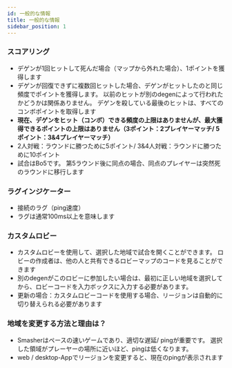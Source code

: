 ```yaml
---
id: 一般的な情報
title: 一般的な情報
sidebar_position: 1
---
```


### スコアリング

- デゲンが1回ヒットして死んだ場合（マップから外れた場合）、1ポイントを獲得します
- デゲンが回復できずに複数回ヒットした場合、デゲンがヒットしたのと同じ頻度でポイントを獲得します。 以前のヒットが別のdegenによって行われたかどうかは関係ありません。 デゲンを殺している最後のヒットは、すべてのコンボポイントを取得します
- **現在、デゲンをヒット（コンボ）できる頻度の上限はありませんが、最大獲得できるポイントの上限はありません（3ポイント：2プレイヤーマッチ/ 5ポイント：3&4プレイヤーマッチ）**
- 2人対戦：ラウンドに勝つために5ポイント/ 3&4人対戦：ラウンドに勝つために10ポイント
- 試合はBo5です。 第5ラウンド後に同点の場合、同点のプレイヤーは突然死のラウンドに移行します

### ラグインジケーター

- 接続のラグ（ping速度）
- ラグは通常100ms以上を意味します

### カスタムロビー

- カスタムロビーを使用して、選択した地域で試合を開くことができます。 ロビーの作成者は、他の人と共有できるロビーマップのコードを見ることができます
- 別のdegenがこのロビーに参加したい場合は、最初に正しい地域を選択してから、ロビーコードを入力ボックスに入力する必要があります。
- 更新の場合：カスタムロビーコードを使用する場合、リージョンは自動的に切り替えられる必要があります

### 地域を変更する方法と理由は？

- Smasherはペースの速いゲームであり、適切な遅延/ pingが重要です。 選択した領域がプレーヤーの場所に近いほど、pingは低くなります。
- web / desktop-Appでリージョンを変更すると、現在のpingが表示されます
